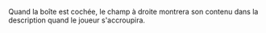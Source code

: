 Quand la boîte est cochée, le champ à droite montrera son contenu dans la description quand le joueur s'accroupira.